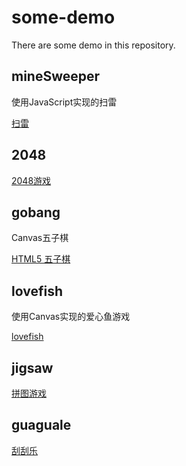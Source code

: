 # some-demo
There are some demo in this repository.

## mineSweeper

使用JavaScript实现的扫雷

[扫雷](https://sdshaoda.github.io/some-demo/mineSweeper/)

## 2048

[2048游戏](https://sdshaoda.github.io/some-demo/2048/)

## gobang

Canvas五子棋

[HTML5 五子棋](https://sdshaoda.github.io/some-demo/gobang/)

## lovefish

使用Canvas实现的爱心鱼游戏

[lovefish](https://sdshaoda.github.io/some-demo/lovefish/)

## jigsaw

[拼图游戏](https://sdshaoda.github.io/some-demo/jinsaw/)

## guaguale

[刮刮乐](https://sdshaoda.github.io/some-demo/guaguale/)